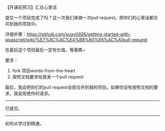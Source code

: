 【开课前预习】汇总心里话

提交一个项目完成了吗？这一次我们来做一次pull request。把你们的心里话都合并到我的项目中。

详细步骤：https://github.com/xugy0926/getting-started-with-javascript/wiki/%E7%AC%AC%E4%B8%80%E6%AC%A1pull-request

在最后这个项目最后一定有价值，等着瞧~

要求：
1. fork 项目words-from-the-heart
2. 按照文档要求给我发一个pull request

最后，我会把你们的pull request全部合并到我的项目。如果你没有按照文档的要求，我会拒绝你的请求。

---

已提交。

---

如何从学过到精通。
